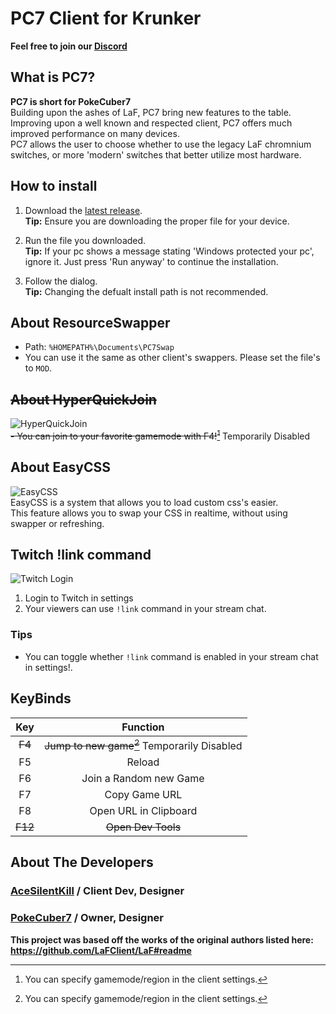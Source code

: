 # PC7 Client for Krunker

**Feel free to join our [Discord](https://discord.gg/9M9TgDRt9G)**

## What is PC7?
**PC7 is short for PokeCuber7**<br>
Building upon the ashes of LaF, PC7 bring new features to the table.<br>
Improving upon a well known and respected client, PC7 offers much improved performance on many devices.<br>
PC7 allows the user to choose whether to use the legacy LaF chromnium switches, or more 'modern' switches that better utilize most hardware.

## How to install
1. Download the [latest release](https://github.com/AceSilentKill/PC7-Client/releases/latest).\
**Tip:** Ensure you are downloading the proper file for your device.

1. Run the file you downloaded.\
**Tip:** If your pc shows a message stating 'Windows protected your pc', ignore it. Just press 'Run anyway' to continue the installation.

3. Follow the dialog.\
**Tip:** Changing the defualt install path is not recommended.

## About ResourceSwapper
- Path: `%HOMEPATH%\Documents\PC7Swap`
- You can use it the same as other client's swappers. Please set the file's to `MOD`.

## ~~About HyperQuickJoin~~
![HyperQuickJoin](./app/img/readme/hyperquickjoin-1.png)<br>
~~- You can join to your favorite gamemode with F4![^1]~~ Temporarily Disabled

## About EasyCSS
![EasyCSS](./app/img/readme/easycss-1.png)\
EasyCSS is a system that allows you to load custom css's easier.
<br>
This feature allows you to swap your CSS in realtime, without using swapper or refreshing.

## Twitch !link command
![Twitch Login](./app/img/readme/twitch-1.png)

1. Login to Twitch in settings
2. Your viewers can use `!link` command in your stream chat.

### Tips
- You can toggle whether `!link` command is enabled in your stream chat in settings!.

## KeyBinds
|  Key  |         Function         |
| :---: | :----------------------: |
|  ~~F4~~   |   ~~Jump to new game[^1]~~ Temporarily Disabled   |
|  F5   |          Reload          |
|  F6   | Join a Random new Game |
|  F7   |         Copy Game URL         |
|  F8   |  Open URL in Clipboard   |
|  ~~F12~~  |      ~~Open Dev Tools~~      |

[^1]: You can specify gamemode/region in the client settings.

## About The Developers

### [AceSilentKill](https://krunker.io/social.html?p=profile&q=acesilentkill) / **Client Dev, Designer**
### [PokeCuber7](https://krunker.io/social.html?p=profile&q=PokeCuber7) / **Owner, Designer**

**This project was based off the works of the original authors listed here: https://github.com/LaFClient/LaF#readme**
